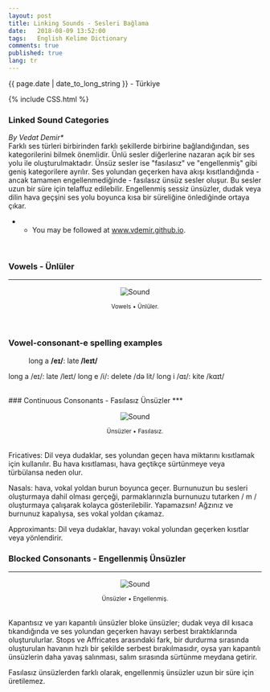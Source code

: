 ```yaml
---
layout: post
title: Linking Sounds - Sesleri Bağlama
date:   2018-08-09 13:52:00
tags:   English Kelime Dictionary
comments: true
published: true
lang: tr
---
```



<p class="meta">{{ page.date | date_to_long_string }} - Türkiye</p>

{% include CSS.html %}

### Linked Sound Categories

_By Vedat Demir*_
<br>
<i class="fas fa-paragraph fa-2x"></i> Farklı ses türleri birbirinden farklı şekillerde birbirine bağlandığından, ses kategorilerini bilmek önemlidir. Ünlü sesler diğerlerine nazaran açık bir ses yolu ile oluşturulmaktadır. Ünsüz sesler ise "fasılasız" ve "engellenmiş" gibi geniş kategorilere ayrılır. Ses yolundan geçerken hava akışı kısıtlandığında - ancak tamamen engellenmediğinde - fasılasız ünsüz sesler oluşur. Bu sesler uzun bir süre için telaffuz edilebilir. Engellenmiş sessiz ünsüzler, dudak veya dilin hava geçşini ses yolu boyunca  kısa bir süreliğine önlediğinde ortaya çıkar.


* * You may be followed at www.vdemir.github.io.

<br>


### Vowels - Ünlüler
***
<div class="resize" style="margin: 15px; text-align: center;">
  <img src="{{ site.baseurl }}/images/vowels.gif" alt="Sound" class="resize"  />
  <p><small>Vowels &bull; Ünlüler.</small></p>
</div>
<br>
<h3>Vowel-consonant-e spelling examples</h3><p style="margin-left:40px">long a <strong>/eɪ/</strong>: late<strong> /leɪt/</strong></p>

long a /eɪ/: late /leɪt/
long e /i/: delete /də lit/
long i /ɑɪ/: kite /kɑɪt/

<div 
  class="sqs-audio-embed"
  data-url="http://static1.squarespace.com/static/56a3a52dcbced637feaca73c/t/56db4c5d27d4bd867dd30585/1457212509156/late.mp3/original/late.mp3"
  data-mime-type=""
  data-title="late"
  data-author=""
  data-show-download="false"
  data-design-style="legacy"
  data-duration-in-ms="0"
  data-color-theme="dark"

  
>
</div>
<br>
### Continuous Consonants - Fasılasız Ünsüzler
***
<div class="resize" style="margin: 15px; text-align: center;">
  <img src="{{ site.baseurl }}/images/continuous-consonants.gif" alt="Sound" class="resize"  />
  <p><small>Ünsüzler &bull; Fasılasız.</small></p>
</div><br>
Fricatives: Dil veya dudaklar, ses yolundan geçen hava miktarını kısıtlamak için kullanılır. Bu hava kısıtlaması, hava geçtikçe sürtünmeye veya türbülansa neden olur.

Nasals: hava, vokal yoldan burun boyunca geçer. Burnunuzun bu sesleri oluşturmaya dahil olması gerçeği, parmaklarınızla burnunuzu tutarken / m / oluşturmaya çalışarak kolayca gösterilebilir. Yapamazsın! Ağzınız ve burnunuz kapalıysa, ses vokal yoldan çıkamaz.

Approximants: Dil veya dudaklar, havayı vokal yolundan geçerken kısıtlar veya yönlendirir.
<br>
### Blocked Consonants - Engellenmiş Ünsüzler
***
<div class="resize" style="margin: 15px; text-align: center;">
  <img src="{{ site.baseurl }}/images/blocked-consonants.gif" alt="Sound" class="resize"  />
  <p><small>Ünsüzler &bull; Engellenmiş.</small></p>
</div>
<br>
Kapantısız ve yarı kapantılı ünsüzler bloke ünsüzler; dudak veya dil kısaca tıkandığında ve ses yolundan geçerken havayı serbest bıraktıklarında oluşturulurlar. Stops ve Affricates arasındaki fark, bir durdurma sırasında oluşturulan havanın hızlı bir şekilde serbest bırakılmasıdır, oysa yarı kapantılı ünsüzlerin daha yavaş salınması, salım sırasında sürtünme meydana getirir.

Fasılasız ünsüzlerden farklı olarak, engellenmiş ünsüzler uzun bir süre için üretilemez.

<style>
img.resize {
  max-width:65%;
  max-height:65%;
}
</style>
